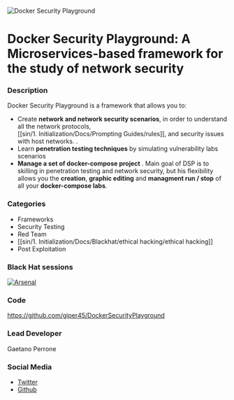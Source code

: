 ![Docker Security Playground](https://raw.githubusercontent.com/giper45/DockerSecurityPlayground/master/public/assets/img/dsp_logo.png)

#  Docker Security Playground:  A Microservices-based framework for the study of network security

### Description

Docker Security Playground is a framework that allows you to: 
- Create **network and network security scenarios**, in order to understand all the network protocols,  
[[sin/1. Initialization/Docs/Prompting Guides/rules]], and security issues with host networks. . 
- Learn **penetration testing techniques** by simulating vulnerability labs scenarios
-  **Manage a set of docker-compose project** . Main goal of DSP is to skilling in penetration testing and network security, but his flexibility allows you the 
**creation**, **graphic editing** and **managment run / stop** of all your **docker-compose
labs**.

### Categories
* Frameworks
* Security Testing
* Red Team
* [[sin/1. Initialization/Docs/Blackhat/ethical hacking/ethical hacking]]
* Post Exploitation

### Black Hat sessions
[![Arsenal](https://github.com/toolswatch/badges/blob/master/arsenal/usa/2018.svg)](https://www.toolswatch.org/2018/05/black-hat-arsenal-usa-2018-the-w0w-lineup/)

### Code
https://github.com/giper45/DockerSecurityPlayground

### Lead Developer
Gaetano Perrone 

### Social Media
* [Twitter](https://twitter.com/g_per45)
* [Github](https://github.com/giper45)
